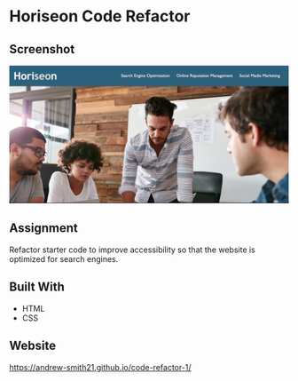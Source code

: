# Horiseon Code Refactor


## Screenshot
![Horiseon Screenshot](/assets/images/horiseon-screenshot.jpg?raw=true)

## Assignment
Refactor starter code to improve accessibility so that the website is optimized for search engines.

## Built With
* HTML
* CSS

## Website
https://andrew-smith21.github.io/code-refactor-1/
